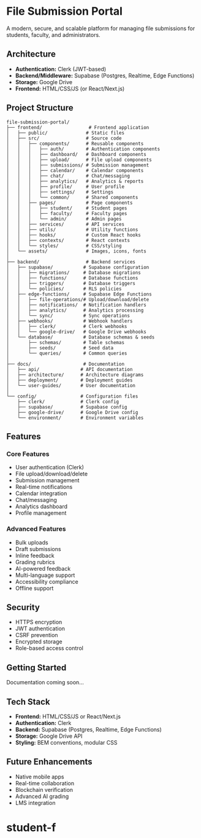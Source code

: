 # File Submission Portal

A modern, secure, and scalable platform for managing file submissions for students, faculty, and administrators.

## Architecture

- **Authentication:** Clerk (JWT-based)
- **Backend/Middleware:** Supabase (Postgres, Realtime, Edge Functions)
- **Storage:** Google Drive
- **Frontend:** HTML/CSS/JS (or React/Next.js)

## Project Structure

```
file-submission-portal/
├── frontend/                 # Frontend application
│   ├── public/              # Static files
│   ├── src/                 # Source code
│   │   ├── components/      # Reusable components
│   │   │   ├── auth/        # Authentication components
│   │   │   ├── dashboard/   # Dashboard components
│   │   │   ├── upload/      # File upload components
│   │   │   ├── submissions/ # Submission management
│   │   │   ├── calendar/    # Calendar components
│   │   │   ├── chat/        # Chat/messaging
│   │   │   ├── analytics/   # Analytics & reports
│   │   │   ├── profile/     # User profile
│   │   │   ├── settings/    # Settings
│   │   │   └── common/      # Shared components
│   │   ├── pages/           # Page components
│   │   │   ├── student/     # Student pages
│   │   │   ├── faculty/     # Faculty pages
│   │   │   └── admin/       # Admin pages
│   │   ├── services/        # API services
│   │   ├── utils/           # Utility functions
│   │   ├── hooks/           # Custom React hooks
│   │   ├── contexts/        # React contexts
│   │   └── styles/          # CSS/styling
│   └── assets/              # Images, icons, fonts
│
├── backend/                 # Backend services
│   ├── supabase/           # Supabase configuration
│   │   ├── migrations/     # Database migrations
│   │   ├── functions/      # Database functions
│   │   ├── triggers/       # Database triggers
│   │   └── policies/       # RLS policies
│   ├── edge-functions/     # Supabase Edge Functions
│   │   ├── file-operations/# Upload/download/delete
│   │   ├── notifications/  # Notification handlers
│   │   ├── analytics/      # Analytics processing
│   │   └── sync/           # Sync operations
│   ├── webhooks/           # Webhook handlers
│   │   ├── clerk/          # Clerk webhooks
│   │   └── google-drive/   # Google Drive webhooks
│   └── database/           # Database schemas & seeds
│       ├── schemas/        # Table schemas
│       ├── seeds/          # Seed data
│       └── queries/        # Common queries
│
├── docs/                   # Documentation
│   ├── api/               # API documentation
│   ├── architecture/      # Architecture diagrams
│   ├── deployment/        # Deployment guides
│   └── user-guides/       # User documentation
│
└── config/                # Configuration files
    ├── clerk/             # Clerk config
    ├── supabase/          # Supabase config
    ├── google-drive/      # Google Drive config
    └── environment/       # Environment variables
```

## Features

### Core Features
- User authentication (Clerk)
- File upload/download/delete
- Submission management
- Real-time notifications
- Calendar integration
- Chat/messaging
- Analytics dashboard
- Profile management

### Advanced Features
- Bulk uploads
- Draft submissions
- Inline feedback
- Grading rubrics
- AI-powered feedback
- Multi-language support
- Accessibility compliance
- Offline support

## Security
- HTTPS encryption
- JWT authentication
- CSRF prevention
- Encrypted storage
- Role-based access control

## Getting Started

Documentation coming soon...

## Tech Stack

- **Frontend:** HTML/CSS/JS or React/Next.js
- **Authentication:** Clerk
- **Backend:** Supabase (Postgres, Realtime, Edge Functions)
- **Storage:** Google Drive API
- **Styling:** BEM conventions, modular CSS

## Future Enhancements
- Native mobile apps
- Real-time collaboration
- Blockchain verification
- Advanced AI grading
- LMS integration
# student-f
